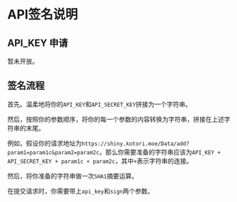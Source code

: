 # API签名说明

## API_KEY 申请
暂未开放。

## 签名流程

首先。温柔地将你的`API_KEY`和`API_SECRET_KEY`拼接为一个字符串。

然后，按照你的参数顺序，将你的每一个参数的内容转换为字符串，拼接在上述字符串的末尾。

例如，假设你的请求地址为`https://shiny.kotori.moe/Data/add?param1=param1c&param2=param2c`，那么你需要准备的字符串应该为`API_KEY + API_SECRET_KEY + param1c + param2c`，其中` + `表示字符串的连接。

然后，将你准备的字符串做一次`SHA1`摘要运算。

在提交请求时，你需要带上`api_key`和`sign`两个参数。
